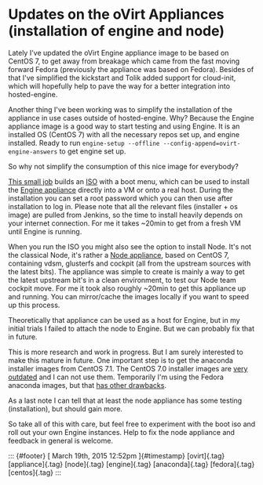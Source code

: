 Updates on the oVirt Appliances (installation of engine and node)
=================================================================

Lately I've updated the oVirt Engine appliance image to be based on
CentOS 7, to get away from breakage which came from the fast moving
forward Fedora (previously the appliance was based on Fedora). Besides
of that I've simplified the kickstart and Tolik added support for
cloud-init, which will hopefully help to pave the way for a better
integration into hosted-engine.

Another thing I've been working was to simplify the installation of the
appliance in use cases outside of hosted-engine. Why? Because the Engine
appliance image is a good way to start testing and using Engine. It is
an installed OS (CentOS 7) with all the necessary repos set up, and
engine installed. Ready to run
`engine-setup --offline --config-append=ovirt-engine-answers` to get
engine set up.

So why not simplify the consumption of this nice image for everybody?

[This small
job](http://jenkins.ovirt.org/job/fabiand_boo_build_testing/) builds an
[ISO](http://jenkins.ovirt.org/job/fabiand_boo_build_testing/lastSuccessfulBuild/artifact/ovirt-ipxe.iso)
with a boot menu, which can be used to install the [Engine
appliance](http://jenkins.ovirt.org/job/ovirt-appliance_engine-3.5_master_merged/)
directly into a VM or onto a real host. During the installation you can
set a root password which you can then use after installation to log in.
Please note that all the relevant files (installer + os image) are
pulled from Jenkins, so the time to install heavily depends on your
internet connection. For me it takes \~20min to get from a fresh VM
until Engine is running.

When you run the ISO you might also see the option to install Node. It's
not the classical Node, it's rather a [Node
appliance](http://jenkins.ovirt.org/job/ovirt-appliance_node-3.5_master_merged/),
based on CentOS 7, containing vdsm, glusterfs and cockpit (all from the
upstream sources with the latest bits). The appliance was simple to
create is mainly a way to get the latest upstream bit's in a clean
environment, to test our Node team cockpit move. For me it took also
roughly \~20min to get this appliance up and running. You can
mirror/cache the images locally if you want to speed up this process.

Theoretically that appliance can be used as a host for Engine, but in my
initial trials I failed to attach the node to Engine. But we can
probably fix that in future.

This is more research and work in progress. But I am surely interested
to make this mature in future. One important step is to get the anaconda
installer images from CentOS 7.1. The CentOS 7.0 installer images are
[very outdated](http://bugs.centos.org/view.php?id=8239) and I can not
use them. Temporarily I'm using the Fedora anaconda images, but that
[has other
drawbacks](https://bugzilla.redhat.com/show_bug.cgi?id=1145130).

As a last note I can tell that at least the node appliance has some
testing (installation), but should gain more.

So take all of this with care, but feel free to experiment with the boot
iso and roll out your own Engine instances. Help to fix the node
appliance and feedback in general is welcome.

::: {#footer}
[ March 19th, 2015 12:52pm ]{#timestamp} [ovirt]{.tag} [appliance]{.tag}
[node]{.tag} [engine]{.tag} [anaconda]{.tag} [fedora]{.tag}
[centos]{.tag}
:::
